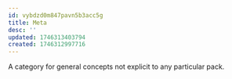 ```yaml
---
id: vybdzd0m847pavn5b3acc5g
title: Meta
desc: ''
updated: 1746313403794
created: 1746312997716
---
```

A category for general concepts not explicit to any particular pack.
